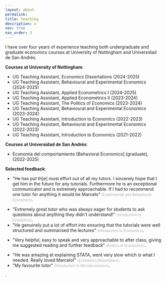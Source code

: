 ```yaml
---
layout: about
permalink: 
title: teaching
description: x
nav: true
nav_order: 3
---
```


<!-- For now, this page is assumed to be a static description of your courses. You can convert it to a collection similar to `_projects/` so that you can have a dedicated page for each course.

Organize your courses by years, topics, or universities, however you like! -->

I have over four years of experience teaching both undergraduate and graduate economics courses at University of Nottingham and Universidad de San Andrés.

**Courses at University of Nottingham**:
- UG Teaching Assistant, Economics Dissertations (2024-2025)
- UG Teaching Assistant, Behavioural and Experimental Economics (2024-2025)
- UG Teaching Assistant, Applied Econometrics I (2024-2025)
- UG Teaching Assistant, Applied Econometrics II (2023-2024)
- UG Teaching Assistant, The Politics of Economics (2023-2024)
- UG Teaching Assistant, Behavioural and Experimental Economics (2023-2024)
- UG Teaching Assistant, Introduction to Economics (2022-2023)
- UG Teaching Assistant, Behavioural and Experimental Economics (2022-2023)
- UG Teaching Assistant, Introduction to Economics (2021-2022)

**Courses at Universidad de San Andrés**:
- Economía del comportamiento [Behavioral Economics] (graduate), (2022-2025)

**Selected feedback**:

- "He has put th[e] most effort out of all my tutors. I sincerely hope that I get him in the future for any tutorials. Furthermore he is an exceptional communicator and is extremely approachable. If I had to recommend one tutor for anything it would be Marcelo" <span style="color:#A9A9A9; font-size:0.8em">(Experimental and Behavioural Economics)</span>.
<!-- 2021-2022: -->
- "Extremely great tutor who was always eager for students to ask questions about anything they didn't understand!" <span style="color:#A9A9A9; font-size:0.8em">(Introduction to Economics)</span>.
- "He genuinely put a lot of effort into ensuring that the tutorials were well structured and summarised the lectures" <span style="color:#A9A9A9; font-size:0.8em">(Introduction to Economics)</span>.
<!-- 2022-2023: -->
<!-- - "Overall really helpful (...) I'm glad I had you as a tutor!" <span style="color:#A9A9A9; font-size:0.8em">(Experimental and Behavioural Economics)</span>. -->
<!-- 2023-2024: -->
- "Very helpful, easy to speak and very approachable to after class, giving me suggested reading and further feedback" <span style="color:#A9A9A9; font-size:0.8em">(Politics of Economics) </span>.
<!-- - "Marcelo was very helpful on reviewing the papers :)" <span style="color:#A9A9A9; font-size:0.8em">(Experimental and Behavioural Economics)</span>. -->
<!-- 2024-2025: -->
<!-- - "Marcelo explained things clearly" (ECON3001 Economics Dissertation) -->
<!-- - "[V]ery helpful and approachable" (ECON3001 Economics Dissertation) -->
- "He was amazing at explaining STATA, went very slow which is what I needed. Really loved Marcelo!" <span style="color:#A9A9A9; font-size:0.8em">(Economics Dissertation)</span>.
- "My favourite tutor" <span style="color:#A9A9A9; font-size:0.8em">(Introduction to Microeconomics)</span>.

<span style="color:gray"></span>.